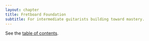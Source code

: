 ```yaml
---
layout: chapter
title: Fretboard Foundation
subtitle: For intermediate guitarists building toward mastery.
---
```


See the [table of contents](toc).


